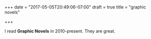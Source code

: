 +++
date = "2017-05-05T20:49:06-07:00"
draft = true
title = "graphic novels"

+++

I read **Graphic Novels** in 2010-present. They are great.
